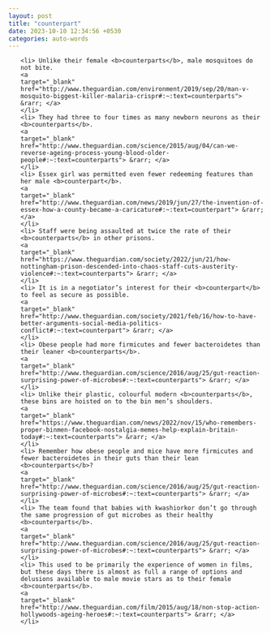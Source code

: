 ```yaml
---
layout: post
title: "counterpart"
date: 2023-10-10 12:34:56 +0530
categories: auto-words
---
```

<ol>

    <li> Unlike their female <b>counterparts</b>, male mosquitoes do not bite.
    <a 
    target="_blank" 
    href="http://www.theguardian.com/environment/2019/sep/20/man-v-mosquito-biggest-killer-malaria-crispr#:~:text=counterparts"> &rarr; </a>
    </li>
    <li> They had three to four times as many newborn neurons as their <b>counterparts</b>.
    <a 
    target="_blank" 
    href="http://www.theguardian.com/science/2015/aug/04/can-we-reverse-ageing-process-young-blood-older-people#:~:text=counterparts"> &rarr; </a>
    </li>
    <li> Essex girl was permitted even fewer redeeming features than her male <b>counterpart</b>.
    <a 
    target="_blank" 
    href="http://www.theguardian.com/news/2019/jun/27/the-invention-of-essex-how-a-county-became-a-caricature#:~:text=counterpart"> &rarr; </a>
    </li>
    <li> Staff were being assaulted at twice the rate of their <b>counterparts</b> in other prisons.
    <a 
    target="_blank" 
    href="https://www.theguardian.com/society/2022/jun/21/how-nottingham-prison-descended-into-chaos-staff-cuts-austerity-violence#:~:text=counterparts"> &rarr; </a>
    </li>
    <li> It is in a negotiator’s interest for their <b>counterpart</b> to feel as secure as possible.
    <a 
    target="_blank" 
    href="http://www.theguardian.com/society/2021/feb/16/how-to-have-better-arguments-social-media-politics-conflict#:~:text=counterpart"> &rarr; </a>
    </li>
    <li> Obese people had more firmicutes and fewer bacteroidetes than their leaner <b>counterparts</b>.
    <a 
    target="_blank" 
    href="http://www.theguardian.com/science/2016/aug/25/gut-reaction-surprising-power-of-microbes#:~:text=counterparts"> &rarr; </a>
    </li>
    <li> Unlike their plastic, colourful modern <b>counterparts</b>, these bins are hoisted on to the bin men’s shoulders.
    <a 
    target="_blank" 
    href="https://www.theguardian.com/news/2022/nov/15/who-remembers-proper-binmen-facebook-nostalgia-memes-help-explain-britain-today#:~:text=counterparts"> &rarr; </a>
    </li>
    <li> Remember how obese people and mice have more firmicutes and fewer bacteroidetes in their guts than their lean <b>counterparts</b>?
    <a 
    target="_blank" 
    href="http://www.theguardian.com/science/2016/aug/25/gut-reaction-surprising-power-of-microbes#:~:text=counterparts"> &rarr; </a>
    </li>
    <li> The team found that babies with kwashiorkor don’t go through the same progression of gut microbes as their healthy <b>counterparts</b>.
    <a 
    target="_blank" 
    href="http://www.theguardian.com/science/2016/aug/25/gut-reaction-surprising-power-of-microbes#:~:text=counterparts"> &rarr; </a>
    </li>
    <li> This used to be primarily the experience of women in films, but these days there is almost as full a range of options and delusions available to male movie stars as to their female <b>counterparts</b>.
    <a 
    target="_blank" 
    href="http://www.theguardian.com/film/2015/aug/18/non-stop-action-hollywoods-ageing-heroes#:~:text=counterparts"> &rarr; </a>
    </li>